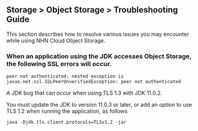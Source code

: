 ## Storage > Object Storage > Troubleshooting Guide
This section describes how to resolve various issues you may encounter while using NHN Cloud Object Storage.

<h3>When an application using the JDK accesses Object Storage, the following SSL errors will occur. </h3>

```
peer not authenticated; nested exception is javax.net.ssl.SSLPeerUnverifiedException: peer not authenticated
```

A JDK bug that can occur when using TLS 1.3 with JDK 11.0.2. 

You must update the JDK to version 11.0.3 or later, or add an option to use TLS 1.2 when running the application, as follows

```
java -Djdk.tls.client.protocols=TLSv1.2 -jar
```

